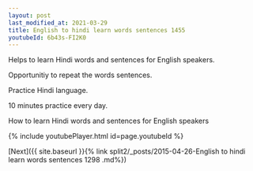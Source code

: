 ```yaml
---
layout: post
last_modified_at: 2021-03-29
title: English to hindi learn words sentences 1455 
youtubeId: 6b43s-FI2K0
---
```

 
 
Helps to learn Hindi words and sentences for English speakers.

Opportunitiy to repeat the words sentences. 

Practice Hindi language. 
 
10 minutes practice every day. 
 
How to learn Hindi words and sentences for English speakers 
 
{% include youtubePlayer.html id=page.youtubeId %}
 
 
[Next]({{ site.baseurl }}{% link  split2/_posts/2015-04-26-English to hindi learn words sentences 1298 .md%})
 
